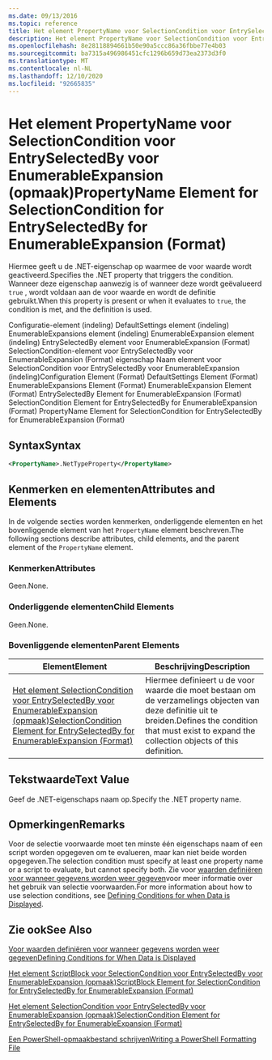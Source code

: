 ```yaml
---
ms.date: 09/13/2016
ms.topic: reference
title: Het element PropertyName voor SelectionCondition voor EntrySelectedBy voor EnumerableExpansion (opmaak)
description: Het element PropertyName voor SelectionCondition voor EntrySelectedBy voor EnumerableExpansion (opmaak)
ms.openlocfilehash: 8e28118894661b50e90a5ccc86a36fbbe77e4b03
ms.sourcegitcommit: ba7315a496986451cfc1296b659d73ea2373d3f0
ms.translationtype: MT
ms.contentlocale: nl-NL
ms.lasthandoff: 12/10/2020
ms.locfileid: "92665835"
---
```

# <a name="propertyname-element-for-selectioncondition-for-entryselectedby-for-enumerableexpansion-format"></a><span data-ttu-id="e2f7b-103">Het element PropertyName voor SelectionCondition voor EntrySelectedBy voor EnumerableExpansion (opmaak)</span><span class="sxs-lookup"><span data-stu-id="e2f7b-103">PropertyName Element for SelectionCondition for EntrySelectedBy for EnumerableExpansion (Format)</span></span>

<span data-ttu-id="e2f7b-104">Hiermee geeft u de .NET-eigenschap op waarmee de voor waarde wordt geactiveerd.</span><span class="sxs-lookup"><span data-stu-id="e2f7b-104">Specifies the .NET property that triggers the condition.</span></span> <span data-ttu-id="e2f7b-105">Wanneer deze eigenschap aanwezig is of wanneer deze wordt geëvalueerd `true` , wordt voldaan aan de voor waarde en wordt de definitie gebruikt.</span><span class="sxs-lookup"><span data-stu-id="e2f7b-105">When this property is present or when it evaluates to `true`, the condition is met, and the definition is used.</span></span>

<span data-ttu-id="e2f7b-106">Configuratie-element (indeling) DefaultSettings element (indeling) EnumerableExpansions element (indeling) EnumerableExpansion element (indeling) EntrySelectedBy element voor EnumerableExpansion (Format) SelectionCondition-element voor EntrySelectedBy voor EnumerableExpansion (Format) eigenschap Naam element voor SelectionCondition voor EntrySelectedBy voor EnumerableExpansion (indeling)</span><span class="sxs-lookup"><span data-stu-id="e2f7b-106">Configuration Element (Format) DefaultSettings Element (Format) EnumerableExpansions Element (Format) EnumerableExpansion Element (Format) EntrySelectedBy Element for EnumerableExpansion (Format) SelectionCondition Element for EntrySelectedBy for EnumerableExpansion (Format) PropertyName Element for SelectionCondition for EntrySelectedBy for EnumerableExpansion (Format)</span></span>

## <a name="syntax"></a><span data-ttu-id="e2f7b-107">Syntax</span><span class="sxs-lookup"><span data-stu-id="e2f7b-107">Syntax</span></span>

```xml
<PropertyName>.NetTypeProperty</PropertyName>
```

## <a name="attributes-and-elements"></a><span data-ttu-id="e2f7b-108">Kenmerken en elementen</span><span class="sxs-lookup"><span data-stu-id="e2f7b-108">Attributes and Elements</span></span>

<span data-ttu-id="e2f7b-109">In de volgende secties worden kenmerken, onderliggende elementen en het bovenliggende element van het `PropertyName` element beschreven.</span><span class="sxs-lookup"><span data-stu-id="e2f7b-109">The following sections describe attributes, child elements, and the parent element of the `PropertyName` element.</span></span>

### <a name="attributes"></a><span data-ttu-id="e2f7b-110">Kenmerken</span><span class="sxs-lookup"><span data-stu-id="e2f7b-110">Attributes</span></span>

<span data-ttu-id="e2f7b-111">Geen.</span><span class="sxs-lookup"><span data-stu-id="e2f7b-111">None.</span></span>

### <a name="child-elements"></a><span data-ttu-id="e2f7b-112">Onderliggende elementen</span><span class="sxs-lookup"><span data-stu-id="e2f7b-112">Child Elements</span></span>

<span data-ttu-id="e2f7b-113">Geen.</span><span class="sxs-lookup"><span data-stu-id="e2f7b-113">None.</span></span>

### <a name="parent-elements"></a><span data-ttu-id="e2f7b-114">Bovenliggende elementen</span><span class="sxs-lookup"><span data-stu-id="e2f7b-114">Parent Elements</span></span>

|<span data-ttu-id="e2f7b-115">Element</span><span class="sxs-lookup"><span data-stu-id="e2f7b-115">Element</span></span>|<span data-ttu-id="e2f7b-116">Beschrijving</span><span class="sxs-lookup"><span data-stu-id="e2f7b-116">Description</span></span>|
|-------------|-----------------|
|[<span data-ttu-id="e2f7b-117">Het element SelectionCondition voor EntrySelectedBy voor EnumerableExpansion (opmaak)</span><span class="sxs-lookup"><span data-stu-id="e2f7b-117">SelectionCondition Element for EntrySelectedBy for EnumerableExpansion (Format)</span></span>](./selectioncondition-element-for-entryselectedby-for-enumerableexpansion-format.md)|<span data-ttu-id="e2f7b-118">Hiermee definieert u de voor waarde die moet bestaan om de verzamelings objecten van deze definitie uit te breiden.</span><span class="sxs-lookup"><span data-stu-id="e2f7b-118">Defines the condition that must exist to expand the collection objects of this definition.</span></span>|

## <a name="text-value"></a><span data-ttu-id="e2f7b-119">Tekstwaarde</span><span class="sxs-lookup"><span data-stu-id="e2f7b-119">Text Value</span></span>

<span data-ttu-id="e2f7b-120">Geef de .NET-eigenschaps naam op.</span><span class="sxs-lookup"><span data-stu-id="e2f7b-120">Specify the .NET property name.</span></span>

## <a name="remarks"></a><span data-ttu-id="e2f7b-121">Opmerkingen</span><span class="sxs-lookup"><span data-stu-id="e2f7b-121">Remarks</span></span>

<span data-ttu-id="e2f7b-122">Voor de selectie voorwaarde moet ten minste één eigenschaps naam of een script worden opgegeven om te evalueren, maar kan niet beide worden opgegeven.</span><span class="sxs-lookup"><span data-stu-id="e2f7b-122">The selection condition must specify at least one property name or a script to evaluate, but cannot specify both.</span></span> <span data-ttu-id="e2f7b-123">Zie voor [waarden definiëren voor wanneer gegevens worden weer gegeven](./defining-conditions-for-displaying-data.md)voor meer informatie over het gebruik van selectie voorwaarden.</span><span class="sxs-lookup"><span data-stu-id="e2f7b-123">For more information about how to use selection conditions, see [Defining Conditions for when Data is Displayed](./defining-conditions-for-displaying-data.md).</span></span>

## <a name="see-also"></a><span data-ttu-id="e2f7b-124">Zie ook</span><span class="sxs-lookup"><span data-stu-id="e2f7b-124">See Also</span></span>

[<span data-ttu-id="e2f7b-125">Voor waarden definiëren voor wanneer gegevens worden weer gegeven</span><span class="sxs-lookup"><span data-stu-id="e2f7b-125">Defining Conditions for When Data is Displayed</span></span>](./defining-conditions-for-displaying-data.md)

[<span data-ttu-id="e2f7b-126">Het element ScriptBlock voor SelectionCondition voor EntrySelectedBy voor EnumerableExpansion (opmaak)</span><span class="sxs-lookup"><span data-stu-id="e2f7b-126">ScriptBlock Element for SelectionCondition for EntrySelectedBy for EnumerableExpansion (Format)</span></span>](./scriptblock-element-for-selectioncondition-for-entryselectedby-for-enumerableexpansion-format.md)

[<span data-ttu-id="e2f7b-127">Het element SelectionCondition voor EntrySelectedBy voor EnumerableExpansion (opmaak)</span><span class="sxs-lookup"><span data-stu-id="e2f7b-127">SelectionCondition Element for EntrySelectedBy for EnumerableExpansion (Format)</span></span>](./selectioncondition-element-for-entryselectedby-for-enumerableexpansion-format.md)

[<span data-ttu-id="e2f7b-128">Een PowerShell-opmaakbestand schrijven</span><span class="sxs-lookup"><span data-stu-id="e2f7b-128">Writing a PowerShell Formatting File</span></span>](./writing-a-powershell-formatting-file.md)
